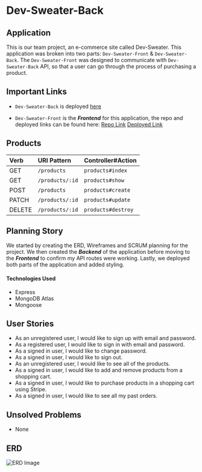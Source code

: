# Dev-Sweater-Back

## Application

This is our team project, an e-commerce site called Dev-Sweater. This application was broken into two parts: `Dev-Sweater-Front` & `Dev-Sweater-Back`. The `Dev-Sweater-Front` was designed to communicate with `Dev-Sweater-Back` API, so that a user can go through the process of purchasing a product.

## Important Links

- `Dev-Sweater-Back` is deployed [here](https://dev-sweater-back.herokuapp.com/)

- `Dev-Sweater-Front` is the **_Frontend_** for this application, the repo and deployed links can be found here:
  [Repo Link](https://github.com/Team-Project-GA/Dev-Sweater-Front)
  [Deployed Link](https://team-project-ga.github.io/Dev-Sweater-Front/)

## Products

  | Verb   | URI Pattern  | Controller#Action  |
  |:-------|:-------------|:-------------------|
  | GET    | `/products`     | `products#index`  |
  | GET    | `/products/:id` | `products#show`   |
  | POST   | `/products`     | `products#create` |
  | PATCH  | `/products/:id` | `products#update` |
  | DELETE | `/products/:id` | `products#destroy` |

## Planning Story

We started by creating the ERD, Wireframes and SCRUM planning for the project. We then created the **_Backend_** of the application before moving to the **_Frontend_** to confirm my API routes were working. Lastly, we deployed both parts of the application and added styling.

#### Technologies Used

- Express
- MongoDB Atlas
- Mongoose

## User Stories

- As an unregistered user, I would like to sign up with email and password.
- As a registered user, I would like to sign in with email and password.
- As a signed in user, I would like to change password.
- As a signed in user, I would like to sign out.
- As an unregistered user, I would like to see all of the products.
- As a signed in user, I would like to add and remove products from a shopping cart.
- As a signed in user, I would like to purchase products in a shopping cart using Stripe.
- As a signed in user, I would like to see all my past orders.

## Unsolved Problems

- None

## ERD

![ERD Image](https://i.imgur.com/mfYeJhK.png)
